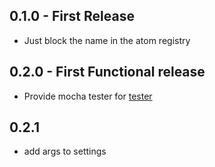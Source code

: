 ## 0.1.0 - First Release
* Just block the name in the atom registry

## 0.2.0 - First Functional release
* Provide mocha tester for [tester](https://github.com/yacut/tester)

## 0.2.1
* add args to settings
